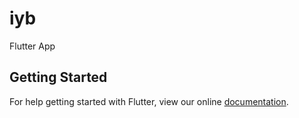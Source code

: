 # iyb

Flutter App

## Getting Started

For help getting started with Flutter, view our online
[documentation](https://flutter.io/).
